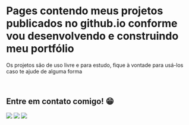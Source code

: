 <h1>Pages contendo meus projetos publicados no github.io conforme vou desenvolvendo e construindo meu portfólio</h1>
<p>Os projetos são de uso livre e para estudo, fique à vontade para usá-los caso te ajude de alguma forma</p><br>

<h2>Entre em contato comigo! 😁</h2>
<p><a href="https://contate.me/gabriel-fernandes" target="_blank"><img src="https://img.shields.io/badge/WhatsApp-25D366?style=for-the-badge&logo=whatsapp&logoColor=white" target="_blank"></a>
<a href = "mailto:gabrielfernandes2551@outlook.com"><img src="https://img.shields.io/badge/-Gmail-%23333?style=for-the-badge&logo=gmail&logoColor=white" target="_blank"></a>
<a href="https://www.linkedin.com/in/gabrielfernandes2551/" target="_blank"><img src="https://img.shields.io/badge/-LinkedIn-%230077B5?style=for-the-badge&logo=linkedin&logoColor=white" target="_blank"></a>
</p>
